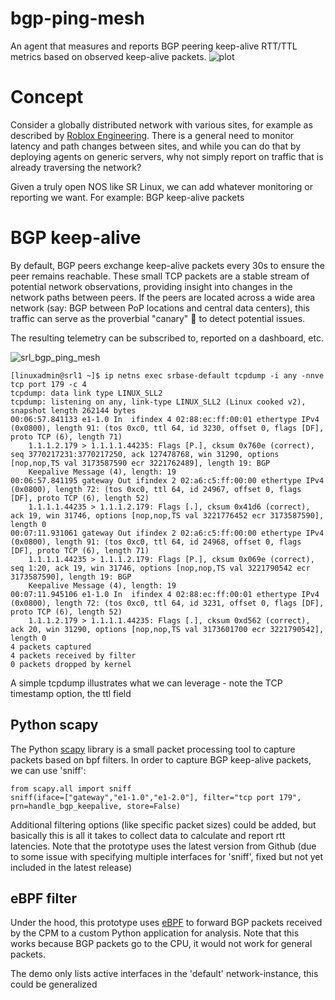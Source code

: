 # bgp-ping-mesh
An agent that measures and reports BGP peering keep-alive RTT/TTL metrics based on observed keep-alive packets.
![plot](./BGP_Ping_Mesh.png)

# Concept
Consider a globally distributed network with various sites, for example as described by [Roblox Engineering](https://blog.roblox.com/2021/04/network-packet-loss-latency-monitoring-roblox-cloud/). There is a general need to monitor latency and path changes between sites, and while you can do that by deploying agents on generic servers, why not simply report on traffic that is already traversing the network?

Given a truly open NOS like SR Linux, we can add whatever monitoring or reporting we want. For example: BGP keep-alive packets

# BGP keep-alive
By default, BGP peers exchange keep-alive packets every 30s to ensure the peer remains reachable. These small TCP packets are a stable stream of potential network observations, providing insight into changes in the network paths between peers. If the peers are located across a wide area network (say: BGP between PoP locations and central data centers), this traffic can serve as the proverbial "canary" 🐥 to detect potential issues.

The resulting telemetry can be subscribed to, reported on a dashboard, etc.

![srl_bgp_ping_mesh](https://user-images.githubusercontent.com/2031627/171506992-ec0c1c6b-2a94-47dc-bcbf-9704d6b84f8b.PNG)

```
[linuxadmin@srl1 ~]$ ip netns exec srbase-default tcpdump -i any -nnve tcp port 179 -c 4
tcpdump: data link type LINUX_SLL2
tcpdump: listening on any, link-type LINUX_SLL2 (Linux cooked v2), snapshot length 262144 bytes
00:06:57.841133 e1-1.0 In  ifindex 4 02:88:ec:ff:00:01 ethertype IPv4 (0x0800), length 91: (tos 0xc0, ttl 64, id 3230, offset 0, flags [DF], proto TCP (6), length 71)
    1.1.1.2.179 > 1.1.1.1.44235: Flags [P.], cksum 0x760e (correct), seq 3770217231:3770217250, ack 127478768, win 31290, options [nop,nop,TS val 3173587590 ecr 3221762489], length 19: BGP
	Keepalive Message (4), length: 19
00:06:57.841195 gateway Out ifindex 2 02:a6:c5:ff:00:00 ethertype IPv4 (0x0800), length 72: (tos 0xc0, ttl 64, id 24967, offset 0, flags [DF], proto TCP (6), length 52)
    1.1.1.1.44235 > 1.1.1.2.179: Flags [.], cksum 0x41d6 (correct), ack 19, win 31746, options [nop,nop,TS val 3221776452 ecr 3173587590], length 0
00:07:11.931061 gateway Out ifindex 2 02:a6:c5:ff:00:00 ethertype IPv4 (0x0800), length 91: (tos 0xc0, ttl 64, id 24968, offset 0, flags [DF], proto TCP (6), length 71)
    1.1.1.1.44235 > 1.1.1.2.179: Flags [P.], cksum 0x069e (correct), seq 1:20, ack 19, win 31746, options [nop,nop,TS val 3221790542 ecr 3173587590], length 19: BGP
	Keepalive Message (4), length: 19
00:07:11.945106 e1-1.0 In  ifindex 4 02:88:ec:ff:00:01 ethertype IPv4 (0x0800), length 72: (tos 0xc0, ttl 64, id 3231, offset 0, flags [DF], proto TCP (6), length 52)
    1.1.1.2.179 > 1.1.1.1.44235: Flags [.], cksum 0xd562 (correct), ack 20, win 31290, options [nop,nop,TS val 3173601700 ecr 3221790542], length 0
4 packets captured
4 packets received by filter
0 packets dropped by kernel
```
A simple tcpdump illustrates what we can leverage - note the TCP timestamp option, the ttl field

## Python scapy
The Python [scapy](https://scapy.net/) library is a small packet processing tool to capture packets based on bpf filters.
In order to capture BGP keep-alive packets, we can use 'sniff':
```
from scapy.all import sniff
sniff(iface=["gateway","e1-1.0","e1-2.0"], filter="tcp port 179", prn=handle_bgp_keepalive, store=False)
```
Additional filtering options (like specific packet sizes) could be added, but basically this is all it takes to collect data to calculate and report rtt latencies.
Note that the prototype uses the latest version from Github (due to some issue with specifying multiple interfaces for 'sniff', fixed but not yet included in the latest release)

## eBPF filter
Under the hood, this prototype uses [eBPF](https://github.com/jbemmel/srl-ping-mesh/blob/main/src/bgp-ping-mesh/bgp-keepalive-filter.c) to forward BGP packets received by the CPM to a custom Python application for analysis. Note that this works because BGP packets go to the CPU, it would not work for general packets.

The demo only lists active interfaces in the 'default' network-instance, this could be generalized
